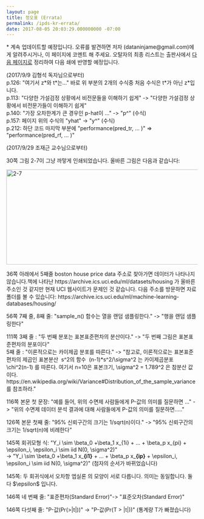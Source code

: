```yaml
---
layout: page
title: 정오표 (Errata)
permalink: /ipds-kr-errata/
date: 2017-08-05 20:03:29.000000000 -07:00
---
```

<p>* 계속 업데이트할 예정입니다. 오류를 발견하면 저자 (dataninjame@gmail.com)에게 알려주시거나, 이 페이지에 코멘트 해 주세요. 오탈자의 최종 리스트는 출판사에서 <a href="http://jpub.tistory.com/726">다음 페이지로</a> 정리하여 다음 쇄에 반영할 예정입니다.</p>
<div>(2017/9/9 김형석 독자님으로부터)</div>
<div></div>
<div>
<div>
<div>p.126: "여기서 z*와 t*는..." 바로 위 부분의 2개의 수식중 처음 수식은 t*가 아닌 z*입니다.</div>
<div></div>
<div>
<div>p.113: "다양한 가설검정 상황에서 비전문들을 이해하기 쉽게" -&gt; "다양한 가설검정 상황에서 비전문가들이 이해하기 쉽게"</div>
</div>
</div>
<div>
<div class="gmail_extra">
<div>p.140: "가장 오차한계가 큰 경우인 p-hat이 ..." -&gt; "p^" (수식)</div>
<div>p.157: 페이지 위의 수식의 "yhat" -&gt; "y^" (수식)</div>
<div>
<div class="gmail_extra">p.212: 하단 코드 마지막 부분에 "performance(pred_tr, ... )" =&gt; "performance(pred_rf, ... )"</div>
</div>
</div>
</div>
</div>
<p>(2017/9/29 조재근 교수님으로부터)</p>
<p>30쪽 그림 2-7이 그냥 까맣게 인쇄되었습니다. 올바른 그림은 다음과 같습니다:</p>
<p><img class="alignnone wp-image-691" src="{{ site.baseurl }}/assets/2-7.png" alt="2-7" width="1440" height="250" /></p>
<p>36쪽 아래에서 5째줄 boston house price data 주소로 찾아가면 데이터가 나타나지 않습니다.책에 나타난 https://archive.ics.uci.edu/ml/datasets/housing 가 올바른 주소인 것 같지만 현재 UCI 웹사이트가 문제인 것 같습니다. 다음 주소를 방문하면 자료 폴더를 볼 수 있습니다: https://archive.ics.uci.edu/ml/machine-learning-databases/housing/</p>
<p>56쪽 7째 줄, 8째 줄: "sample_n() 함수는 열을 랜덤 샘플링한다." -&gt; "행을 랜덤 샘플링한다"</p>
<p>111쪽 3째 줄 : "두 번째 분포는 표본표준편차의 분산이다." -&gt; "두 번째 그림은 표본표준편차의 분포이다"<br />
5째 줄 : "이론적으로는 카이제곱 분포를 따른다." -&gt; "참고로, 이론적으로는 표본표준편차의 제곱인 표본분산  s^2의 함수  (n-1)*s^2/\sigma^2 는 카이제곱분포 \chi^2(n-1) 를 따른다. 여기서 n=10은 표본크기, \sigma^2 = 1.789^2 은 참분산 값이다. https://en.wikipedia.org/wiki/Variance#Distribution_of_the_sample_variance 를 참조하라."</p>
<p>116쪽 본문 첫 문장: "예를 들어, 위의 수면제 사람들에게 P-값의 의미를 질문하면 ..." -&gt; "위의 수면제 데이터 분석 결과에 대해 사람들에게 P-값의 의미를 질문하면....."</p>
<p>126쪽 본문 첫째 줄: "95% 신뢰구간의 크기는 1/sqrt(n)이다." -&gt; "95% 신뢰구간의 크기는 1/sqrt(n)에 비례한다"</p>
<p>145쪽 회귀모형 식: "Y_i \sim \beta_0 +\beta_1 x_{1i} + ... + \beta_p x_{pi} + \epsilon_i, \epsilon_i \sim iid N(0, \sigma^2)"<br />
-&gt; "Y_i \sim \beta_0 +\beta_1 x_<strong>{i1}</strong> + ... + \beta_p x_<strong>{ip}</strong> + \epsilon_i, \epsilon_i \sim iid N(0, \sigma^2)" (첨자의 순서가 바뀌었습니다)</p>
<p>145쪽: 두 회귀식에서 오차항 엡실론 의 모양이 서로 다릅니다. 의미는 동일합니다. 둘 다 $\epsilon$ 입니다.</p>
<p>146쪽 네 번째 줄: "표준편차(Standard Error)"-&gt; "표준오차(Standard Error)"</p>
<p>146쪽 다섯째 줄: "P-값(Pr(&gt;|t|))" -&gt; "P-값(Pr(T &gt; |t|))" (통계량 T가 빠졌습니다)</p>
